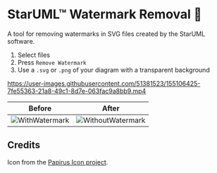 # StarUML™ Watermark Removal 🧹
A tool for removing watermarks in SVG files created by the StarUML software.

1. Select files
2. Press `Remove Watermark`
3. Use a `.svg` or `.png` of your diagram with a transparent background

https://user-images.githubusercontent.com/51381523/155106425-7fe55363-21a8-49c1-8d7e-063fac9a8bb9.mp4

| Before | After |
|    -   |   -   |
| ![WithWatermark](https://user-images.githubusercontent.com/51381523/142168505-f81c183f-e824-41c7-8783-b67dae1f83f9.png) | ![WithoutWatermark](https://user-images.githubusercontent.com/51381523/142168508-7f94454b-0067-42df-b47d-ae98ca70700e.png) |

## Credits
Icon from the [Papirus Icon project](https://github.com/PapirusDevelopmentTeam/papirus-icon-theme).
